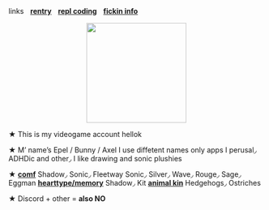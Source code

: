 
linksㅤ[**rentry**](https://rentry.co/rbyi1234)ㅤ[**repl coding**](https://replit.com/@sebastiansis/junkiiistink#main.py)ㅤ[**fickin info**](https://fkin.carrd.co/#two)

<p align="center">
<img src="https://media.discordapp.net/attachments/1196764336656502797/1235084323087192154/Untitled84_20240501112344.png?ex=66331569&is=6631c3e9&hm=6bd164d9a8406dbb8315a99625dd4f88f9e62f8238cb7c362222a6a920fb7bfd&"<width="197" height="197">
</p>

★ This is my videogame account hellok

★ M’ name’s Epel / Bunny / Axel I use diffetent names only apps I perusal◞ ADHDic and other◞ I like drawing and sonic plushies

★ [**comf**](https://fkin.carrd.co/#two) Shadow◞ Sonic◞ Fleetway Sonic◞ Silver◞ Wave◞ Rouge◞ Sage◞ Eggman [**hearttype/memory**](https://fkin.carrd.co/#two) Shadow◞ Kit [**animal kin**](https://fkin.carrd.co/#two) Hedgehogs◞ Ostriches

★ Discord + other = **also NO**
